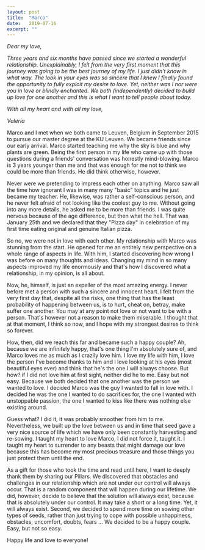 ```yaml
---
layout: post
title:  "Marco"
date:   2019-07-16
excerpt: ""
---
```


<em>
Dear my love,



Three years and six months have passed since we started a wonderful relationship. Unexplainably, I felt from the very first moment that this journey was going to be the best journey of my life. I just didn't know in what way. The look in your eyes was so sincere that I knew I finally found the opportunity to fully exploit my desire to love. Yet, neither was I nor were you in love or blindly enchanted. We both (independently) decided to build up love for one another and this is what I want to tell people about today.



With all my heart and with all my love,



Valeria

</em>

Marco and I met when we both came to Leuven, Belgium in September 2015 to pursue our master degree at the KU Leuven. We became friends since our early arrival. Marco started teaching me why the sky is blue and why plants are green. Being the first person in my life who came up with those questions during a friends' conversation was honestly mind-blowing. Marco is 3 years younger than me and that was enough for me not to think we could be more than friends. He did think otherwise, however. 



Never were we pretending to impress each other on anything. Marco saw all the time how ignorant I was in many many "basic" topics and he just became my teacher. He, likewise, was rather a self-conscious person, and he never felt afraid of not looking like the coolest guy to me. Without going into any more details, he asked me to be more than friends. I was quite nervous because of the age difference, but then what the hell. That was January 25th and we declared that they "Pizza day" in celebration of my first time eating original and genuine Italian pizza. 



So no, we were not in love with each other. My relationship with Marco was stunning from the start. He opened for me an entirely new perspective on a whole range of aspects in life. With him, I started discovering how wrong I was before on many thoughts and ideas. Changing my mind in so many aspects improved my life enormously and that's how I discovered what a relationship, in my opinion, is all about. 



Now, he, himself, is just an expeller of the most amazing energy. I never before met a person with such a sincere and innocent heart. I felt from the very first day that, despite all the risks, one thing that has the least probability of happening between us, is to hurt, cheat on, betray, make suffer one another. You may at any point not love or not want to be with a person. That's however not a reason to make them miserable. I thought that at that moment, I think so now, and I hope with my strongest desires to think so forever. 



How, then, did we reach this far and became such a happy couple? Ah, because we are infinitely happy, that's one thing I'm absolutely sure of, and Marco loves me as much as I crazily love him. I love my life with him, I love the person I've become thanks to him and I love looking at his eyes (most beautiful eyes ever) and think that he's the one I will always choose. But how? if I did not love him at first sight, neither did he to me. Easy but not easy. Because we both decided that one another was the person we wanted to love. I decided Marco was the guy I wanted to fall in love with. I decided he was the one I wanted to do sacrifices for, the one I wanted with unstoppable passion, the one I wanted to kiss like there was nothing else existing around. 



Guess what? I did it, it was probably smoother from him to me. Nevertheless, we built up the love between us and in time that seed gave a very nice source of life which we have only been constantly harvesting and re-sowing.  I taught my heart to love Marco, I did not force it, taught it. I taught my heart to surrender to any beasts that might damage our love because this has become my most precious treasure and those things you just protect them until the end. 



As a gift for those who took the time and read until here, I want to deeply thank them by sharing our Pillars. We discovered that obstacles and challenges in our relationship which are not under our control will always occur. That is a random component that will happen during our lifetime. We did, however, decide to believe that the solution will always exist, because that is absolutely under our control. It may take a short or a long time. Yet, it will always exist. Second, we decided to spend more time on sowing other types of seeds, rather than just trying to cope with possible unhappiness, obstacles, uncomfort, doubts, fears ... We decided to be a happy couple. Easy, but not so easy.



Happy life and love to everyone!

